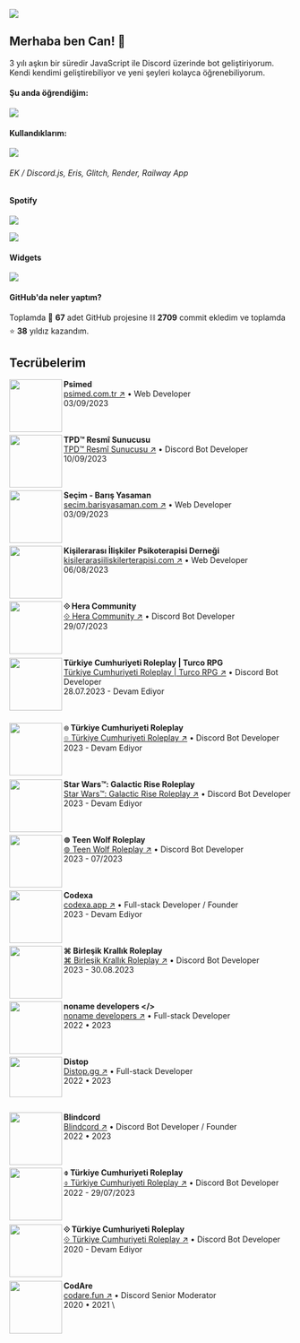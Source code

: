![](https://komarev.com/ghpvc/?username=chimpdev)<br>

## Merhaba ben Can! 👋
3 yılı aşkın bir süredir JavaScript ile Discord üzerinde bot geliştiriyorum.<br>
Kendi kendimi geliştirebiliyor ve yeni şeyleri kolayca öğrenebiliyorum. 

#### Şu anda öğrendiğim:
<img src='https://skillicons.dev/icons?i=py,mysql,next'/>

#### Kullandıklarım:
<img src='https://skillicons.dev/icons?i=js,nodejs,express,html,css,tailwind,vscode,mongodb,sqlite,heroku,vercel'/>
<h6>EK / Discord.js, Eris, Glitch, Render, Railway App</h6>

#### Spotify
![](https://spotify-github-profile.vercel.app/api/view.svg?uid=u8dj98w8u9ckpmsnfplfjtp22&cover_image=true&theme=natemoo-re&show_offline=true&background_color=000000&interchange=false&bar_color=1ED760&bar_color_cover=false) 

![](https://spotify-recently-played-readme.vercel.app/api?user=u8dj98w8u9ckpmsnfplfjtp22)

#### Widgets
![](https://github-readme-stats.vercel.app/api/top-langs/?username=chimpdev&layout=compact&theme=dark&hide_border=true&custom_title=En%20%C3%87ok%20Kullan%C4%B1lan%20Diller&card_width=400)

#### GitHub'da neler yaptım?
Toplamda 📁 **67** adet GitHub projesine ⛓ **2709** commit ekledim ve toplamda ⭐ **38** yıldız kazandım.
<br/>

## Tecrübelerim
[<img align="left" height="94px" width="94px" src="https://psimed.com.tr/favicon.png"/>](https://psimed.com.tr)

**Psimed** \
[psimed.com.tr ↗︎](https://psimed.com.tr) • Web Developer \
03/09/2023 \
<br/><br/>

[<img align="left" height="94px" width="94px" src="https://i.imgur.com/A4wSU2N.png"/>](https://discord.gg/wjCaTpscfS)

**TPD™ Resmî Sunucusu** \
[TPD™ Resmî Sunucusu ↗︎](https://discord.gg/wjCaTpscfS) • Discord Bot Developer \
10/09/2023 \
<br/><br/>

[<img align="left" height="94px" width="94px" src="https://i.imgur.com/BWoVbVa.png"/>](https://secim.barisyasaman.com)

**Seçim - Barış Yasaman** \
[secim.barisyasaman.com ↗︎](https://secim.barisyasaman.com) • Web Developer \
03/09/2023 \
<br/><br/>

[<img align="left" height="94px" width="94px" src="https://i.imgur.com/LnUGGvE.png"/>](https://kisilerarasiiliskilerterapisi.com)

**Kişilerarası İlişkiler Psikoterapisi Derneği** \
[kisilerarasiiliskilerterapisi.com ↗︎](https://kisilerarasiiliskilerterapisi.com) • Web Developer \
06/08/2023 \
<br/><br/>

[<img align="left" height="94px" width="94px" src="https://i.imgur.com/h4H8ZJu.png"/>](https://discord.gg/heracommunity)

**⟐ Hera Community** \
[⟐ Hera Community ↗︎](https://discord.gg/heracommunity) • Discord Bot Developer \
29/07/2023 \
<br/><br/>

[<img align="left" height="94px" width="94px" src="https://cdn.discordapp.com/icons/1054115480396369951/69f2c248060d854ee383be25eb6a1a32.png"/>](https://discord.gg/hrmShbk7WC)

**Türkiye Cumhuriyeti Roleplay | Turco RPG** \
[Türkiye Cumhuriyeti Roleplay | Turco RPG ↗︎](https://discord.gg/hrmShbk7WC) • Discord Bot Developer \
28.07.2023 - Devam Ediyor \
<br/><br/>

[<img align="left" height="94px" width="94px" src="https://cdn.discordapp.com/icons/1120034775663657013/a_bbfea6a03c26ba765e9d96bab12f3735.png"/>](https://discord.gg/kYZE4fxhqq)

**๏ Türkiye Cumhuriyeti Roleplay** \
[๏ Türkiye Cumhuriyeti Roleplay ↗︎](https://discord.gg/ctqhVp5eyv) • Discord Bot Developer \
2023 - Devam Ediyor \
<br/><br/>

[<img align="left" height="94px" width="94px" src="https://cdn.discordapp.com/icons/1094312785556545647/a_92cbf2209f15b242cd67a622c46395f2.png"/>](https://discord.gg/ctqhVp5eyv)

**Star Wars™: Galactic Rise Roleplay** \
[Star Wars™: Galactic Rise Roleplay ↗︎](https://discord.gg/ctqhVp5eyv) • Discord Bot Developer \
2023 - Devam Ediyor \
<br/><br/>

[<img align="left" height="94px" width="94px" src="https://cdn.discordapp.com/icons/1076438920008581150/a_c80a5084531540456e8c3f660a22c076.png"/>](https://discord.gg/twrp)

**⊚ Teen Wolf Roleplay** \
[⊚ Teen Wolf Roleplay ↗︎](https://discord.gg/twrp) • Discord Bot Developer \
2023 - 07/2023 \
<br/><br/>

[<img align="left" height="94px" width="94px" src="https://cdn.discordapp.com/icons/1077101686268629052/19b757c5cd443b5bfc4da38dd56cfd1d.png"/>](https://discord.gg/gtHXyNTZ9d)

**Codexa** \
[codexa.app ↗︎](https://codexa.app) • Full-stack Developer / Founder \
2023 - Devam Ediyor \
<br/><br/>

[<img align="left" height="94px" width="94px" src="https://cdn.discordapp.com/icons/1061652868337254561/a_ed03c07a55a9a3ed53608038bc501ed0.png"/>](https://discord.gg/NugXr5VX7r)

**⌘ Birleşik Krallık Roleplay** \
[⌘ Birleşik Krallık Roleplay ↗︎](https://discord.gg/NugXr5VX7r) • Discord Bot Developer \
2023 - 30.08.2023 \
<br/><br/>

[<img align="left" height="94px" width="94px" src="https://cdn.discordapp.com/icons/989170929865211904/0272a7571210a5a8452f261ca9fc7932.png"/>](https://discord.gg/nonamedevelopers)

**noname developers </>**  \
[noname developers ↗︎](https://discord.gg/nonamedevelopers) • Full-stack Developer \
2022 • 2023 \
<br/><br/>

[<img align="left" height="72px" width="94px" src="https://dcturkiye.com/data/XenGenTr/xengentr_resimlikonular/7084.jpg"/>](https://distop.gg)

**Distop** \
[Distop.gg ↗︎](https://distop.gg) • Full-stack Developer \
2022 • 2023 \
<br/><br/>

[<img align="left" height="94px" width="94px" src="https://cdn.discordapp.com/icons/1025757094583996436/4f73e476c97f545826bb23c788685ef8.png"/>](https://discord.gg/blindcord)

**Blindcord** \
[Blindcord ↗︎](https://discord.gg/blindcord) • Discord Bot Developer / Founder \
2022 • 2023 \
<br/><br/>

[<img align="left" height="94px" width="94px" src="https://cdn.discordapp.com/icons/929071610986659880/a_05b49f5969b379d04048a4baf2ded063.png"/>](https://discord.gg/tcrp)

**⌽ Türkiye Cumhuriyeti Roleplay** \
[⌽ Türkiye Cumhuriyeti Roleplay ↗︎](https://discord.gg/tcrp) • Discord Bot Developer \
2022 - 29/07/2023 \
<br/><br/>

[<img align="left" height="94px" width="94px" src="https://cdn.discordapp.com/icons/652564225130233867/a_ffdd29649677f5fcc7ce5bd9d77f39b4.png"/>](https://discord.gg/trrp)

**⟐ Türkiye Cumhuriyeti Roleplay** \
[⟐ Türkiye Cumhuriyeti Roleplay ↗︎](https://discord.gg/trrp) • Discord Bot Developer \
2020 - Devam Ediyor  \
<br/><br/>

[<img align="left" height="94px" width="94px" src="https://cdn.discordapp.com/attachments/715886415296069652/759848282422771732/New_Project_63_7E2F688.png"/>](https://codare.fun)

**CodAre** \
[codare.fun ↗︎](https://codare.fun/) • Discord Senior Moderator \
2020 • 2021 \
